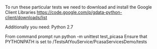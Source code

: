 To run these particular tests we need to download and install the Google Client Libraries
https://code.google.com/p/gdata-python-client/downloads/list

Additionally you need:
Python 2.7

From command prompt run python -m unittest test_picasa
Ensure that PYTHONPATH is set to <Directory>/TestsAtYouService/PcasaServicesDemo/tests


